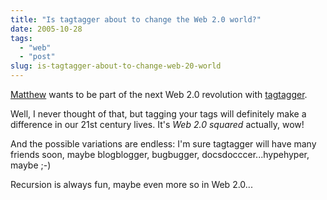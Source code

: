 ```yaml
---
title: "Is tagtagger about to change the Web 2.0 world?"
date: 2005-10-28
tags: 
  - "web"
  - "post"
slug: is-tagtagger-about-to-change-web-20-world
---
```


[Matthew](http://www.silentpenguin.com/archives/2005/10/cashing_in_on_w.html) wants to be part of the next Web 2.0 revolution with [tagtagger](http://www.tagtagger.com/).

Well, I never thought of that, but tagging your tags will definitely make a difference in our 21st century lives. It's _Web 2.0 squared_ actually, wow!

And the possible variations are endless: I'm sure tagtagger will have many friends soon, maybe blogblogger, bugbugger, docsdocccer...hypehyper, maybe ;-)

Recursion is always fun, maybe even more so in Web 2.0...
